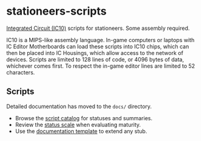 # stationeers-scripts

[Integrated Circuit (IC10)](https://stationeers-wiki.com/IC10) scripts for stationeers. Some assembly required.

IC10 is a MIPS-like assembly language. In-game computers or laptops with IC Editor Motherboards can load these
scripts into IC10 chips, which can then be placed into IC Housings, which allow access to the network of devices.
Scripts are limited to 128 lines of code, or 4096 bytes of data, whichever comes first. To respect the in-game editor
lines are limited to 52 characters.

## Scripts

Detailed documentation has moved to the `docs/` directory.

- Browse the [script catalog](docs/index.md#script-catalog) for statuses and summaries.
- Review the [status scale](docs/index.md#status-scale) when evaluating maturity.
- Use the [documentation template](docs/index.md#template) to extend any stub.
